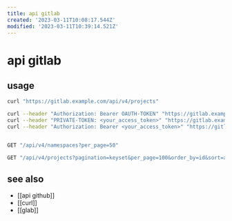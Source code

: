 ```yaml
---
title: api gitlab
created: '2023-03-11T10:08:17.544Z'
modified: '2023-03-11T10:39:14.521Z'
---
```


# api gitlab

## usage

```sh
curl "https://gitlab.example.com/api/v4/projects"

curl --header "Authorization: Bearer OAUTH-TOKEN" "https://gitlab.example.com/api/v4/projects"
curl --header "PRIVATE-TOKEN: <your_access_token>" "https://gitlab.example.com/api/v4/projects"
curl --header "Authorization: Bearer <your_access_token>" "https://gitlab.example.com/api/v4/projects"


GET "/api/v4/namespaces?per_page=50"

GET "/api/v4/projects?pagination=keyset&per_page=100&order_by=id&sort=asc"
```

## see also

- [[api github]]
- [[curl]]
- [[glab]]
